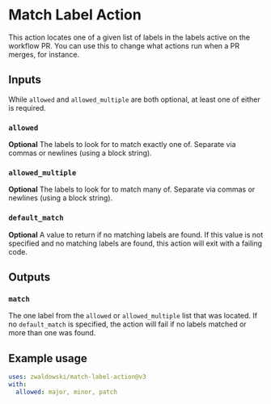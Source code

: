 # Match Label Action

This action locates one of a given list of labels in the labels active on the workflow PR. You can use this to change what actions run when a PR merges, for instance.

## Inputs

While `allowed` and `allowed_multiple` are both optional, at least one of either is required.

### `allowed`

**Optional** The labels to look for to match exactly one of. Separate via commas or newlines (using a block string).

### `allowed_multiple`

**Optional** The labels to look for to match many of. Separate via commas or newlines (using a block string).

### `default_match`

**Optional** A value to return if no matching labels are found.  If this value is not specified and no matching labels are found, this action will exit with a failing code.

## Outputs

### `match`

The one label from the `allowed` or `allowed_multiple` list that was located.  If no `default_match` is specified, the action will fail if no labels matched or more than one was found.

## Example usage

```yaml
uses: zwaldowski/match-label-action@v3
with:
  allowed: major, minor, patch
```
